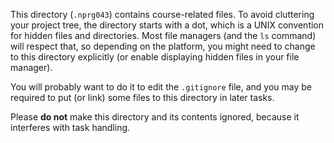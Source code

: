 This directory (`.nprg043`) contains course-related files. To avoid cluttering
your project tree, the directory starts with a dot, which is a UNIX convention
for hidden files and directories. Most file managers (and the `ls` command) will
respect that, so depending on the platform, you might need to change to this
directory explicitly (or enable displaying hidden files in your file manager).

You will probably want to do it to edit the `.gitignore` file, and you may
be required to put (or link) some files to this directory in later tasks.

Please **do not** make this directory and its contents ignored, because
it interferes with task handling.
